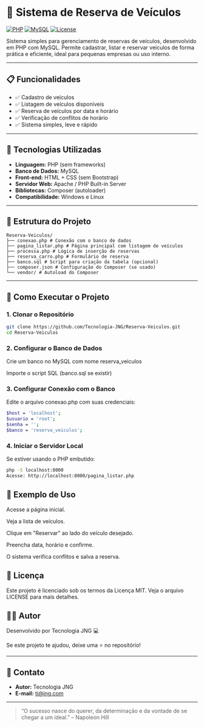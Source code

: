 # 🚗 Sistema de Reserva de Veículos

[![PHP](https://img.shields.io/badge/PHP-7.4%2B-blue.svg)](https://www.php.net/)
[![MySQL](https://img.shields.io/badge/MySQL-5.7%2B-orange.svg)](https://www.mysql.com/)
[![License](https://img.shields.io/badge/license-MIT-green.svg)](LICENSE)

Sistema simples para gerenciamento de reservas de veículos, desenvolvido em PHP com MySQL. Permite cadastrar, listar e reservar veículos de forma prática e eficiente, ideal para pequenas empresas ou uso interno.

---

## 📋 Funcionalidades

- ✅ Cadastro de veículos
- ✅ Listagem de veículos disponíveis
- ✅ Reserva de veículos por data e horário
- ✅ Verificação de conflitos de horário
- ✅ Sistema simples, leve e rápido

---

## 🧰 Tecnologias Utilizadas

- **Linguagem:** PHP (sem frameworks)
- **Banco de Dados:** MySQL
- **Front-end:** HTML + CSS (sem Bootstrap)
- **Servidor Web:** Apache / PHP Built-in Server
- **Bibliotecas:** Composer (autoloader)
- **Compatibilidade:** Windows e Linux

---

## 📂 Estrutura do Projeto

```
Reserva-Veiculos/
├── conexao.php # Conexão com o banco de dados
├── pagina_listar.php # Página principal com listagem de veículos
├── processa.php # Lógica de inserção de reservas
├── reserva_carro.php # Formulário de reserva
├── banco.sql # Script para criação da tabela (opcional)
├── composer.json # Configuração do Composer (se usado)
└── vendor/ # Autoload do Composer
```

---

## 🚀 Como Executar o Projeto

### 1. Clonar o Repositório

```bash
git clone https://github.com/Tecnologia-JNG/Reserva-Veiculos.git
cd Reserva-Veiculos
```

### 2. Configurar o Banco de Dados
Crie um banco no MySQL com nome reserva_veiculos

Importe o script SQL (banco.sql se existir)

### 3. Configurar Conexão com o Banco
Edite o arquivo conexao.php com suas credenciais:

```bash
$host = 'localhost';
$usuario = 'root';
$senha = '';
$banco = 'reserva_veiculos';
```

### 4. Iniciar o Servidor Local
Se estiver usando o PHP embutido:

```bash
php -S localhost:8000
Acesse: http://localhost:8000/pagina_listar.php
```

## 🧪 Exemplo de Uso
Acesse a página inicial.

Veja a lista de veículos.

Clique em "Reservar" ao lado do veículo desejado.

Preencha data, horário e confirme.

O sistema verifica conflitos e salva a reserva.

## 📝 Licença
Este projeto é licenciado sob os termos da Licença MIT. Veja o arquivo LICENSE para mais detalhes.

## 🙋‍♂️ Autor
Desenvolvido por Tecnologia JNG 💻

Se este projeto te ajudou, deixe uma ⭐ no repositório!

---

## 📣 Contato

- **Autor:** Tecnologia JNG  
- **E-mail:** ti@jng.com  

---

> “O sucesso nasce do querer, da determinação e da vontade de se chegar a um ideal.” – Napoleon Hill
